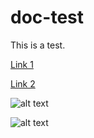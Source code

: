 # doc-test

This is a test.

[Link 1](docs/application%20publishing%20and%20client.md)

[Link 2](docs/application-publishing-and-client-interaction-for-app-v-5-solutions.md)

![alt text](docs/icon482.png "Logo Title Text 1")

![alt text][logo]

[logo]: docs/icon48.png "Logo Title Text 2"
